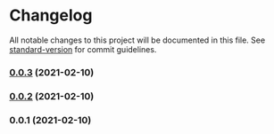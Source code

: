 # Changelog

All notable changes to this project will be documented in this file. See [standard-version](https://github.com/conventional-changelog/standard-version) for commit guidelines.

### [0.0.3](https://github.com/Hunter-Thompson/cdk8s-redis-sts/compare/v0.0.2...v0.0.3) (2021-02-10)

### [0.0.2](https://github.com/Hunter-Thompson/cdk8s-redis-sts/compare/v0.0.1...v0.0.2) (2021-02-10)

### 0.0.1 (2021-02-10)
